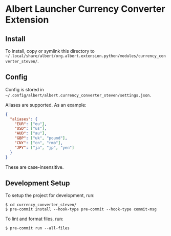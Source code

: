 # Albert Launcher Currency Converter Extension
## Install
To install, copy or symlink this directory to `~/.local/share/albert/org.albert.extension.python/modules/currency_converter_steven/`.

## Config
Config is stored in `~/.config/albert/albert.currency_converter_steven/settings.json`.

Aliases are supported. As an example:

```json
{
  "aliases": {
    "EUR": ["eu"],
    "USD": ["us"],
    "AUD": ["au"],
    "GBP": ["uk", "pound"],
    "CNY": ["cn", "rmb"],
    "JPY": ["ja", "jp", "yen"]
  }
}
```

These are case-insensitive.

## Development Setup
To setup the project for development, run:

    $ cd currency_converter_steven/
    $ pre-commit install --hook-type pre-commit --hook-type commit-msg

To lint and format files, run:

    $ pre-commit run --all-files
